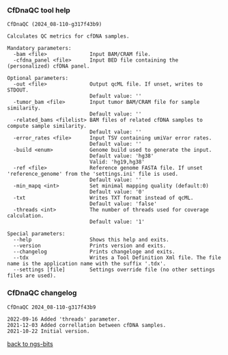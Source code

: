 ### CfDnaQC tool help
	CfDnaQC (2024_08-110-g317f43b9)
	
	Calculates QC metrics for cfDNA samples.
	
	Mandatory parameters:
	  -bam <file>              Input BAM/CRAM file.
	  -cfdna_panel <file>      Input BED file containing the (personalized) cfDNA panel.
	
	Optional parameters:
	  -out <file>              Output qcML file. If unset, writes to STDOUT.
	                           Default value: ''
	  -tumor_bam <file>        Input tumor BAM/CRAM file for sample similarity.
	                           Default value: ''
	  -related_bams <filelist> BAM files of related cfDNA samples to compute sample similarity.
	                           Default value: ''
	  -error_rates <file>      Input TSV containing umiVar error rates.
	                           Default value: ''
	  -build <enum>            Genome build used to generate the input.
	                           Default value: 'hg38'
	                           Valid: 'hg19,hg38'
	  -ref <file>              Reference genome FASTA file. If unset 'reference_genome' from the 'settings.ini' file is used.
	                           Default value: ''
	  -min_mapq <int>          Set minimal mapping quality (default:0)
	                           Default value: '0'
	  -txt                     Writes TXT format instead of qcML.
	                           Default value: 'false'
	  -threads <int>           The number of threads used for coverage calculation.
	                           Default value: '1'
	
	Special parameters:
	  --help                   Shows this help and exits.
	  --version                Prints version and exits.
	  --changelog              Prints changeloge and exits.
	  --tdx                    Writes a Tool Definition Xml file. The file name is the application name with the suffix '.tdx'.
	  --settings [file]        Settings override file (no other settings files are used).
	
### CfDnaQC changelog
	CfDnaQC 2024_08-110-g317f43b9
	
	2022-09-16 Added 'threads' parameter.
	2021-12-03 Added correllation between cfDNA samples.
	2021-10-22 Initial version.
[back to ngs-bits](https://github.com/imgag/ngs-bits)